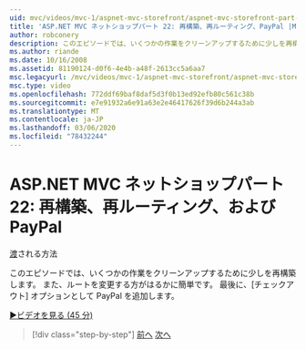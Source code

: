 ```yaml
---
uid: mvc/videos/mvc-1/aspnet-mvc-storefront/aspnet-mvc-storefront-part-22-restructuring-rerouting-and-paypal
title: 'ASP.NET MVC ネットショップパート 22: 再構築、再ルーティング、PayPal |Microsoft Docs'
author: robconery
description: このエピソードでは、いくつかの作業をクリーンアップするために少しを再構築します。 また、ルートを変更する方がはるかに簡単です。 最後に、PayPal をチェックアウトオプションとして追加します。
ms.author: riande
ms.date: 10/16/2008
ms.assetid: 81190124-d0f6-4e4b-a48f-2613cc5a6aa7
msc.legacyurl: /mvc/videos/mvc-1/aspnet-mvc-storefront/aspnet-mvc-storefront-part-22-restructuring-rerouting-and-paypal
msc.type: video
ms.openlocfilehash: 772ddf69baf8daf5d3f0b13ed92efb80c561c38b
ms.sourcegitcommit: e7e91932a6e91a63e2e46417626f39d6b244a3ab
ms.translationtype: MT
ms.contentlocale: ja-JP
ms.lasthandoff: 03/06/2020
ms.locfileid: "78432244"
---
```

# <a name="aspnet-mvc-storefront-part-22-restructuring-rerouting-and-paypal"></a>ASP.NET MVC ネットショップパート 22: 再構築、再ルーティング、および PayPal

[渡](https://github.com/robconery)される方法

このエピソードでは、いくつかの作業をクリーンアップするために少しを再構築します。 また、ルートを変更する方がはるかに簡単です。 最後に、[チェックアウト] オプションとして PayPal を追加します。

[&#9654;ビデオを見る (45 分)](https://channel9.msdn.com/Blogs/ASP-NET-Site-Videos/aspnet-mvc-storefront-part-22-restructuring-rerouting-and-paypal)

> [!div class="step-by-step"]
> [前へ](aspnet-mvc-storefront-part-21-order-manager-and-personalization.md)
> [次へ](aspnet-mvc-storefront-part-23-getting-started-with-domain-driven-design.md)
